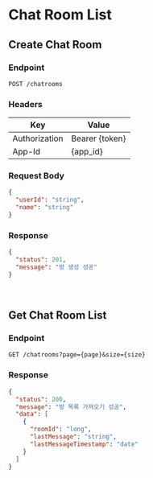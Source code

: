 # Chat Room List

## Create Chat Room

### Endpoint
```http
POST /chatrooms
```

### Headers
| Key           | Value            |
|--------------|----------------|
| Authorization | Bearer {token}  |
| App-Id       | {app_id}        |

### Request Body
```json
{
  "userId": "string",
  "name": "string"
}
```

### Response
```json
{
  "status": 201,
  "message": "방 생성 성공"
}
```


<br/>

## Get Chat Room List

### Endpoint
```http
GET /chatrooms?page={page}&size={size}
```

### Response
```json
{
  "status": 200,
  "message": "방 목록 가져오기 성공",
  "data": [
    {
      "roomId": "long",
      "lastMessage": "string",
      "lastMessageTimestamp": "date"
    }
  ]
}
```
